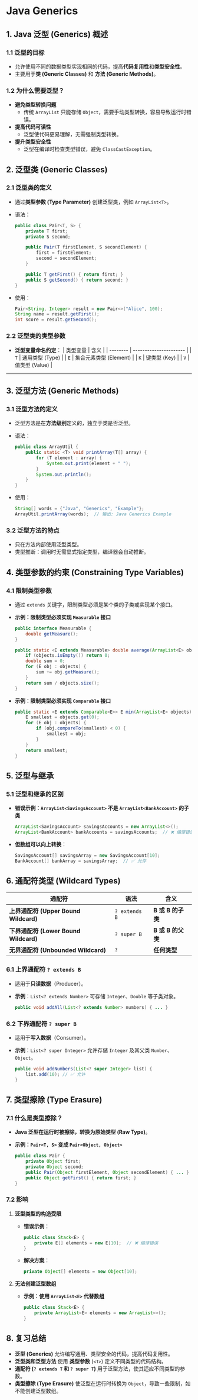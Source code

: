 # **Java Generics**

## **1. Java 泛型 (Generics) 概述**

### **1.1 泛型的目标**

- 允许使用不同的数据类型实现相同的代码，提高**代码复用性**和**类型安全性**。
- 主要用于**类 (Generic Classes)** 和 **方法 (Generic Methods)**。

### **1.2 为什么需要泛型？**

- **避免类型转换问题**
  - 传统 `ArrayList` 只能存储 `Object`，需要手动类型转换，容易导致运行时错误。
- **提高代码可读性**
  - 泛型使代码更易理解，无需强制类型转换。
- **提升类型安全性**
  - 泛型在编译时检查类型错误，避免 `ClassCastException`。

## **2. 泛型类 (Generic Classes)**

### **2.1 泛型类的定义**

- 通过**类型参数 (Type Parameter)** 创建泛型类，例如 `ArrayList<T>`。
- 语法：

  ```java
  public class Pair<T, S> {
      private T first;
      private S second;

      public Pair(T firstElement, S secondElement) {
          first = firstElement;
          second = secondElement;
      }

      public T getFirst() { return first; }
      public S getSecond() { return second; }
  }
  ```

- 使用：

  ```java
  Pair<String, Integer> result = new Pair<>("Alice", 100);
  String name = result.getFirst();
  int score = result.getSecond();
  ```

### **2.2 泛型类的类型参数**

- **泛型变量命名约定**：
  | 类型变量 | 含义 |
  | -------- | ---------------------- |
  | `T` | 通用类型 (Type) |
  | `E` | 集合元素类型 (Element) |
  | `K` | 键类型 (Key) |
  | `V` | 值类型 (Value) |

---

## **3. 泛型方法 (Generic Methods)**

### **3.1 泛型方法的定义**

- 泛型方法是在**方法级别**定义的，独立于类是否泛型。
- 语法：

  ```java
  public class ArrayUtil {
      public static <T> void printArray(T[] array) {
          for (T element : array) {
              System.out.print(element + " ");
          }
          System.out.println();
      }
  }
  ```

- 使用：

  ```java
  String[] words = {"Java", "Generics", "Example"};
  ArrayUtil.printArray(words);  // 输出: Java Generics Example
  ```

### **3.2 泛型方法的特点**

- 只在方法内部使用泛型类型。
- 类型推断：调用时无需显式指定类型，编译器会自动推断。

## **4. 类型参数的约束 (Constraining Type Variables)**

### **4.1 限制类型参数**

- 通过 `extends` 关键字，限制类型必须是某个类的子类或实现某个接口。
- **示例：限制类型必须实现 `Measurable` 接口**

  ```java
  public interface Measurable {
      double getMeasure();
  }

  public static <E extends Measurable> double average(ArrayList<E> objects) {
      if (objects.isEmpty()) return 0;
      double sum = 0;
      for (E obj : objects) {
          sum += obj.getMeasure();
      }
      return sum / objects.size();
  }
  ```

- **示例：限制类型必须实现 `Comparable` 接口**

  ```java
  public static <E extends Comparable<E>> E min(ArrayList<E> objects) {
      E smallest = objects.get(0);
      for (E obj : objects) {
          if (obj.compareTo(smallest) < 0) {
              smallest = obj;
          }
      }
      return smallest;
  }
  ```

## **5. 泛型与继承**

### **5.1 泛型和继承的区别**

- **错误示例：`ArrayList<SavingsAccount>` 不是 `ArrayList<BankAccount>` 的子类**

  ```java
  ArrayList<SavingsAccount> savingsAccounts = new ArrayList<>();
  ArrayList<BankAccount> bankAccounts = savingsAccounts;  // ❌ 编译错误
  ```

- **但数组可以向上转换**：

  ```java
  SavingsAccount[] savingsArray = new SavingsAccount[10];
  BankAccount[] bankArray = savingsArray;  // ✅ 允许
  ```

## **6. 通配符类型 (Wildcard Types)**

| **通配符**                            | **语法**      | **含义**          |
| ------------------------------------- | ------------- | ----------------- |
| **上界通配符 (Upper Bound Wildcard)** | `? extends B` | **B 或 B 的子类** |
| **下界通配符 (Lower Bound Wildcard)** | `? super B`   | **B 或 B 的父类** |
| **无界通配符 (Unbounded Wildcard)**   | `?`           | **任何类型**      |

### **6.1 上界通配符 `? extends B`**

- 适用于**只读数据**（Producer）。
- **示例**：`List<? extends Number>` 可存储 `Integer`、`Double` 等子类对象。

  ```java
  public void addAll(List<? extends Number> numbers) { ... }
  ```

### **6.2 下界通配符 `? super B`**

- 适用于**写入数据**（Consumer）。
- **示例**：`List<? super Integer>` 允许存储 `Integer` 及其父类 `Number`、`Object`。

  ```java
  public void addNumbers(List<? super Integer> list) {
      list.add(10); // ✅ 允许
  }
  ```

## **7. 类型擦除 (Type Erasure)**

### **7.1 什么是类型擦除？**

- **Java 泛型在运行时被擦除，转换为原始类型 (Raw Type)**。
- **示例：`Pair<T, S>` 变成 `Pair<Object, Object>`**

  ```java
  public class Pair {
      private Object first;
      private Object second;
      public Pair(Object firstElement, Object secondElement) { ... }
      public Object getFirst() { return first; }
  }
  ```

### **7.2 影响**

1. **泛型类型的构造受限**

   - **错误示例**：

     ```java
     public class Stack<E> {
         private E[] elements = new E[10];  // ❌ 编译错误
     }
     ```

   - **解决方案**：

     ```java
     private Object[] elements = new Object[10];
     ```

2. **无法创建泛型数组**

   - **示例：使用 `ArrayList<E>` 代替数组**

     ```java
     public class Stack<E> {
         private ArrayList<E> elements = new ArrayList<>();
     }
     ```

## **8. 复习总结**

- **泛型 (Generics)** 允许编写通用、类型安全的代码，提高代码复用性。
- **泛型类和泛型方法** 使用 **类型参数** (`<T>`) 定义不同类型的代码结构。
- **通配符 (`? extends T` 和 `? super T`)** 用于泛型方法，使其适应不同类型的参数。
- **类型擦除 (Type Erasure)** 使泛型在运行时转换为 `Object`，导致一些限制，如不能创建泛型数组。
